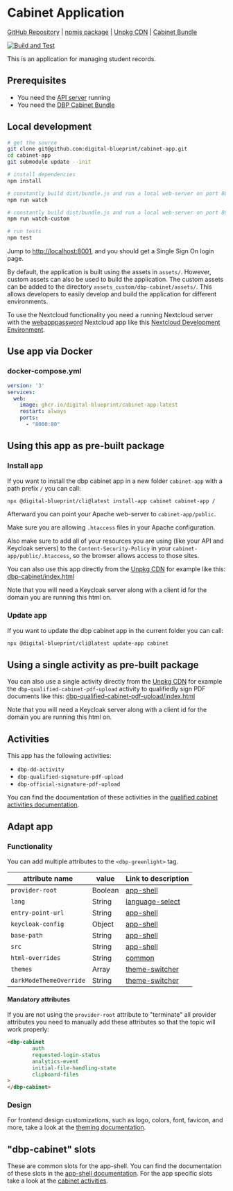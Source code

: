# Cabinet Application

[GitHub Repository](https://github.com/digital-blueprint/cabinet-app) |
[npmjs package](https://www.npmjs.com/package/@digital-blueprint/cabinet-app) |
[Unpkg CDN](https://unpkg.com/browse/@digital-blueprint/cabinet-app/) |
[Cabinet Bundle](https://github.com/digital-blueprint/relay-cabinet-bundle)

[![Build and Test](https://github.com/digital-blueprint/cabinet-app/actions/workflows/build-test-publish.yml/badge.svg)](https://github.com/digital-blueprint/cabinet-app/actions/workflows/build-test-publish.yml)

This is an application for managing student records.

## Prerequisites

- You need the [API server](https://gitlab.tugraz.at/dbp/relay/dbp-relay-server-template) running
- You need the [DBP Cabinet Bundle](https://gitlab.tugraz.at/dbp/dual-delivery/relay-cabinet-bundle)

## Local development

```bash
# get the source
git clone git@github.com:digital-blueprint/cabinet-app.git
cd cabinet-app
git submodule update --init

# install dependencies
npm install

# constantly build dist/bundle.js and run a local web-server on port 8001 
npm run watch

# constantly build dist/bundle.js and run a local web-server on port 8001 using a custom assets directory assets_custom/
npm run watch-custom

# run tests
npm test
```

Jump to <http://localhost:8001>, and you should get a Single Sign On login page.

By default, the application is built using the assets in `assets/`. However, custom assets can also be used to build the application. The custom assets can be added to the directory `assets_custom/dbp-cabinet/assets/`. This allows developers to easily develop and build the application for different environments.

To use the Nextcloud functionality you need a running Nextcloud server with the
[webapppassword](https://gitlab.tugraz.at/dbp/nextcloud/webapppassword) Nextcloud app like this
[Nextcloud Development Environment](https://gitlab.tugraz.at/dbp/nextcloud/webapppassword/-/tree/master/docker).

## Use app via Docker

### docker-compose.yml

```yaml
version: '3'
services:
  web:
    image: ghcr.io/digital-blueprint/cabinet-app:latest
    restart: always
    ports:
      - "8000:80"
```

## Using this app as pre-built package

### Install app

If you want to install the dbp cabinet app in a new folder `cabinet-app` with a path prefix `/` you can call:

```bash
npx @digital-blueprint/cli@latest install-app cabinet cabinet-app /
```

Afterward you can point your Apache web-server to `cabinet-app/public`.

Make sure you are allowing `.htaccess` files in your Apache configuration.

Also make sure to add all of your resources you are using (like your API and Keycloak servers) to the
`Content-Security-Policy` in your `cabinet-app/public/.htaccess`, so the browser allows access to those sites.

You can also use this app directly from the [Unpkg CDN](https://unpkg.com/browse/@digital-blueprint/cabinet-app/)
for example like this: [dbp-cabinet/index.html](https://github.com/digital-blueprint/cabinet-app/tree/main/examples/dbp-cabinet/index.html)

Note that you will need a Keycloak server along with a client id for the domain you are running this html on.

### Update app

If you want to update the dbp cabinet app in the current folder you can call:

```bash
npx @digital-blueprint/cli@latest update-app cabinet
```

## Using a single activity as pre-built package

You can also use a single activity directly from the [Unpkg CDN](https://unpkg.com/browse/@digital-blueprint/cabinet-app/)
for example the `dbp-qualified-cabinet-pdf-upload` activity to qualifiedly sign PDF documents like this:
[dbp-qualified-cabinet-pdf-upload/index.html](https://github.com/digital-blueprint/cabinet-app/tree/main/examples/dbp-qualified-cabinet-pdf-upload/index.html)

Note that you will need a Keycloak server along with a client id for the domain you are running this html on.

## Activities

This app has the following activities:
- `dbp-dd-activity`
- `dbp-qualified-signature-pdf-upload`
- `dbp-official-signature-pdf-upload`

You can find the documentation of these activities in the [qualified cabinet activities documentation](https://github.com/digital-blueprint/cabinet-app/tree/main/src).

## Adapt app

### Functionality

You can add multiple attributes to the `<dbp-greenlight>` tag.

| attribute name | value | Link to description                                                                                                                 |
|----------------|-------|-------------------------------------------------------------------------------------------------------------------------------------|
| `provider-root` | Boolean | [app-shell](https://gitlab.tugraz.at/dbp/web-components/toolkit/-/tree/main/packages/app-shell#attributes)                          |
| `lang`         | String | [language-select](https://gitlab.tugraz.at/dbp/web-components/toolkit/-/tree/main/packages/language-select#attributes)              | 
| `entry-point-url` | String | [app-shell](https://gitlab.tugraz.at/dbp/web-components/toolkit/-/tree/main/packages/app-shell#attributes)                          |
| `keycloak-config` | Object | [app-shell](https://gitlab.tugraz.at/dbp/web-components/toolkit/-/tree/main/packages/app-shell#attributes)                          |
| `base-path` | String | [app-shell](https://gitlab.tugraz.at/dbp/web-components/toolkit/-/tree/main/packages/app-shell#attributes)                          |
| `src` | String | [app-shell](https://gitlab.tugraz.at/dbp/web-components/toolkit/-/tree/main/packages/app-shell#attributes)                          |
| `html-overrides` | String | [common](https://gitlab.tugraz.at/dbp/web-components/toolkit/-/tree/main/packages/common#overriding-slots-in-nested-web-components) |
| `themes` | Array | [theme-switcher](https://gitlab.tugraz.at/dbp/web-components/toolkit/-/tree/main/packages/theme-switcher#themes-attribute)          |
| `darkModeThemeOverride` | String | [theme-switcher](https://gitlab.tugraz.at/dbp/web-components/toolkit/-/tree/main/packages/theme-switcher#themes-attribute)          |

#### Mandatory attributes

If you are not using the `provider-root` attribute to "terminate" all provider attributes
you need to manually add these attributes so that the topic will work properly:

```html
<dbp-cabinet
        auth
        requested-login-status
        analytics-event
        initial-file-handling-state
        clipboard-files
>
</dbp-cabinet>
```

### Design

For frontend design customizations, such as logo, colors, font, favicon, and more, take a look at the [theming documentation](https://dbp-demo.tugraz.at/dev-guide/frontend/theming/).

## "dbp-cabinet" slots

These are common slots for the app-shell. You can find the documentation of these slots in the [app-shell documentation](https://gitlab.tugraz.at/dbp/web-components/toolkit/-/tree/main/packages/app-shell).
For the app specific slots take a look at the [cabinet activities](https://github.com/digital-blueprint/cabinet-app/tree/main/src).

